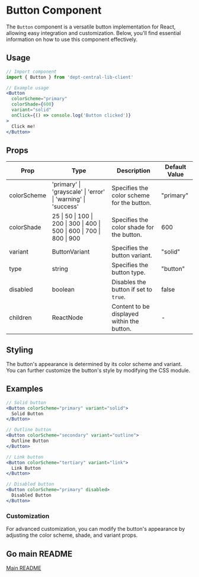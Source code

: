 # Button Component

The `Button` component is a versatile button implementation for React, allowing easy integration and customization. Below, you'll find essential information on how to use this component effectively.

## Usage

```jsx
// Import component
import { Button } from 'dept-central-lib-client'
```

```jsx
// Example usage
<Button
  colorScheme="primary"
  colorShade={600}
  variant="solid"
  onClick={() => console.log('Button clicked')}
>
  Click me!
</Button>
```

## Props

| Prop        | Type                                                                    | Description                                | Default Value |
| ----------- | ----------------------------------------------------------------------- | ------------------------------------------ | ------------- |
| colorScheme | 'primary' \| 'grayscale' \| 'error' \| 'warning' \| 'success'           | Specifies the color scheme for the button. | "primary"     |
| colorShade  | 25 \| 50 \| 100 \| 200 \| 300 \| 400 \| 500 \| 600 \| 700 \| 800 \| 900 | Specifies the color shade for the button.  | 600           |
| variant     | ButtonVariant                                                           | Specifies the button variant.              | "solid"       |
| type        | string                                                                  | Specifies the button type.                 | "button"      |
| disabled    | boolean                                                                 | Disables the button if set to `true`.      | false         |
| children    | ReactNode                                                               | Content to be displayed within the button. | -             |

## Styling

The button's appearance is determined by its color scheme and variant. You can further customize the button's style by modifying the CSS module.

## Examples

```jsx
// Solid button
<Button colorScheme="primary" variant="solid">
  Solid Button
</Button>

// Outline button
<Button colorScheme="secondary" variant="outline">
  Outline Button
</Button>

// Link button
<Button colorScheme="tertiary" variant="link">
  Link Button
</Button>

// Disabled button
<Button colorScheme="primary" disabled>
  Disabled Button
</Button>
```

### Customization

For advanced customization, you can modify the button's appearance by adjusting the color scheme, shade, and variant props.

## Go main README

[Main README](../../../README.md#components)
